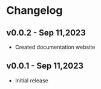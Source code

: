 # Changelog

## v0.0.2 - Sep 11,2023

- Created documentation website
## v0.0.1 - Sep 11,2023

- Initial release

